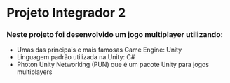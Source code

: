 # Projeto Integrador 2
### Neste projeto foi desenvolvido um jogo multiplayer utilizando: 
- Umas das principais e mais famosas Game Engine: Unity
- Linguagem padrão utilizada na Unity: C#
- Photon Unity Networking (PUN) que é um pacote Unity para jogos multiplayers
